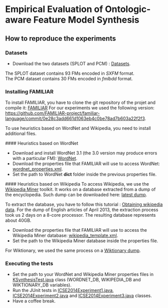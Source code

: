 # Empirical Evaluation of Ontologic-aware Feature Model Synthesis 

## How to reproduce the experiments

### Datasets
* Download the two datasets (SPLOT and PCM) : [Datasets](https://github.com/FAMILIAR-project/familiar-documentation/blob/master/manual/ontologicalTutorial/datasets.zip).

The SPLOT dataset contains 93 FMs encoded in _SXFM_ format.  
The PCM dataset contains 30 FMs encoded in _fmlbdd_ format.

### Installing FAMILIAR
To install FAMILIAR, you have to clone the git repository of the projet and compile it: [FAMILIAR](https://github.com/FAMILIAR-project/familiar-language)
For our experiments we used the following version: https://github.com/FAMILIAR-project/familiar-language/commit/0e28c3add661d1063eb4c0be78ad7b603a22f2f3.

To use heuristics based on WordNet and Wikipedia, you need to install additional files.

#### Heuristics based on WordNet
* Download and install WordNet 3.1 (the 3.0 version may produce errors with a particular FM): [WordNet](http://wordnet.princeton.edu/wordnet/download/current-version/).
* Download the properties file that FAMILIAR will use to access WordNet: [wordnet_properties.xml](wordnet_properties.xml).
* Set the path to WordNet **dict** folder inside the previous properties file.

#### Heuristics based on Wikipedia
To access Wikipedia, we use the [Wikipedia Miner](http://wikipedia-miner.cms.waikato.ac.nz/) toolkit.
It works on a database extracted from a dump of the encyclopedia. 
Such dump can be downloaded here: [latest dump](http://download.wikimedia.org/enwiki/latest/enwiki-latest-pages-articles.xml.bz2).

To extract the database, you have to follow this tutorial : [Obtaining wikipedia data](https://github.com/dnmilne/wikipediaminer/wiki/Obtaining-wikipedia-data).
For the dump of English articles of April 2013, the extraction process took us 2 days on a 8-core processor. The resulting database represents about 40GB.

* Download the properties file that FAMILIAR will use to access the Wikipedia Miner database: [wikipedia_template.xml](wikipedia_template.xml).
* Set the path to the Wikipedia Miner database inside the properties file.

For Wiktionary, we used the same process on a [Wiktionary dump](http://dumps.wikimedia.org/enwiktionary/latest/enwiktionary-latest-pages-articles.xml.bz2).

### Executing the tests
* Set the path to your WordNet and Wikipedia Miner properties files in [KSynthesisTest.java](https://github.com/FAMILIAR-project/familiar-language/blob/master/FAMILIAR/src/fr/unice/polytech/modalis/familiar/test/heuristics/KSynthesisTest.java) class (WORDNET_DB, WIKIPEDIA_DB and WIKTIONARY_DB variables).
* Run the JUnit tests in 
[ICSE2014Experiment1.java](https://github.com/FAMILIAR-project/familiar-language/blob/master/FAMILIAR/src/fr/unice/polytech/modalis/familiar/test/heuristics/ICSE2014Experiment1.java), 
[ICSE2014Experiment2.java](https://github.com/FAMILIAR-project/familiar-language/blob/master/FAMILIAR/src/fr/unice/polytech/modalis/familiar/test/heuristics/ICSE2014Experiment2.java) and 
[ICSE2014Experiment3.java](https://github.com/FAMILIAR-project/familiar-language/blob/master/FAMILIAR/src/fr/unice/polytech/modalis/familiar/test/heuristics/ICSE2014Experiment2.java) classes.
* Have a coffee break.
